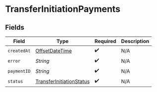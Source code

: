 # TransferInitiationPayments


## Fields

| Field                                                                                     | Type                                                                                      | Required                                                                                  | Description                                                                               |
| ----------------------------------------------------------------------------------------- | ----------------------------------------------------------------------------------------- | ----------------------------------------------------------------------------------------- | ----------------------------------------------------------------------------------------- |
| `createdAt`                                                                               | [OffsetDateTime](https://docs.oracle.com/javase/8/docs/api/java/time/OffsetDateTime.html) | :heavy_check_mark:                                                                        | N/A                                                                                       |
| `error`                                                                                   | *String*                                                                                  | :heavy_check_mark:                                                                        | N/A                                                                                       |
| `paymentID`                                                                               | *String*                                                                                  | :heavy_check_mark:                                                                        | N/A                                                                                       |
| `status`                                                                                  | [TransferInitiationStatus](../../models/shared/TransferInitiationStatus.md)               | :heavy_check_mark:                                                                        | N/A                                                                                       |